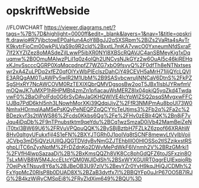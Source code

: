 # opskriftWebside

//FLOWCHART
https://viewer.diagrams.net/?tags=%7B%7D&highlight=0000ff&edit=_blank&layers=1&nav=1&title=opskrift.drawio#R7VjbctowEP0aHun4AoY8BgJJ2qSXSRpm%2BiZs2VaRta4sAvTrK9kytrFjoCm00wkPjLVaS9o9R2cld%2BxxtL7mKA7vwcO0YxneumNfdSxraF7If2XYZIZez8oMASdeZjILwwP5ibXR0NYl8XBScRQAVJC4anSBMeyKig1xDquqmw%2B0OmuMAlwzPLiI1q0z4olQh2UNCvsNJkGYz2w6OuAI5c46kiREHqxKJnvSscccQGRP0XqMqcpdnpfZ7WZG7xbO9fsvyQ%2F0dfTh8eNTNxtseswr2xA4ZuLPDq2xfEZ0qfOlYxWbPIEclszDahCjY49CEVH5aMrH71iIjQYcLQVIE3ARQgAM0TuAWPv5wIR2M1UbM%2B9SASvbcwruIjNNCaV6DtnS%2FkPZSgSHxRY7NcAWCOVM0RzTEXIXQbrQMVDgsosBw2ooT5JBx1IsblJYRwfmVmOQwJK7uMXP1hRHPMBt4zmZn1pfiacauWsMERZ8Ix04pkiQ5yqZkd4TwdavwF0%2BaOiPoIFdo0G6rSyDAvJaGKHQWIVE4IcYpWlZSQ2psqSMvgxwFFCUJBq7PdD6khI5nh3LNowhMorXKj39QdqjJivZ%2FfR3NMjPmAu8boUl73W0NmhxHOrmqlAaM5ePsKQyPeNEQPZqQCYYcTeUtjms3%2Fb2q%2Fa2c%2BDezkvf3s2tWWS86%2Fcds0Kkbs6Qg%2Fe%2FHv0zEBlr4QK%2Bn8jF7vJqu4iDqDb%2F9nTPnubstktm9qeYdu%2BCq1wzSmzaD0iVb42MamBeiZeNiT0txI3BW69U6%2FRVuVPQpuQQK%2BySBjBztbH7FZLkZ6zpof66XRAhW8Hv0qItgyUFukxfijl4S1eFN%2BXYJTGRh0J1poIVq8tSCNF8mewvLtVyIbVoiiJCVbg3mD5jQVzUUIIQJQGTDVdyBvNmGZJTEhbIllO0HlOSSo2tlSZzjkxstRSghpLlTC6nZyxNptM%2FrDZdnKo2DWvMePdWkF6lVnmh2V%2BRzGMrki1%2FVfH4lwpSazaaDj%2B%2BxKmsQQZh8VK8Cc8phGdQFZ6toJSFxzin8OTsLxMjVB8W5M4JccELtcYQM0WJlDdSh%2BSxWYXGUIRT0qgrEUlExqioRb7OejPykTNsuv8Y6a%2BJBeOB3U97zlV%2BevYZr0YvH9kqJHjQJCDMh%2FxYgpMcZ0RlsP8b0DUAD8X%2BZaB3dvtfx7l%2BBQYFp0uJrP67OO5B7lRJG%2B4kzWiRyCMSpEi8%2FRyZldXim649%2BQU%3D
